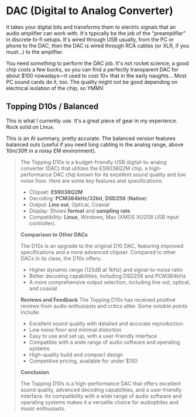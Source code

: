 # DAC (Digital to Analog Converter)

It takes your digital bits and transforms them to electric signals that an audio amplifier can work with. It's typically be the job of the "preamplifier" in discrete hi-fi setups. It's wired through USB usually, from the PC or phone to the DAC, then the DAC is wired through RCA cables (or XLR, if you must…) to the amplifier.

You need *something* to perform the DAC job. It's not rocket science, a good chip costs a few bucks, so you can find a perfectly transparent DAC for about $100 nowadays—it used to cost 10× that in the early naughts… Most PC sound cards do it, too. The quality might not be good depending on electrical isolation of the chip, so YMMV.



## Topping D10s / Balanced

This is what I currently use. It's a great piece of gear in my experience. Rock solid on Linux.

This is an AI summary, pretty accurate. The balanced version features balanced outs (useful if you need long cabling in the analog range, above 10m/30ft in a noisy EM environment).

> The Topping D10s is a budget-friendly USB digital-to-analog converter (DAC) that utilizes the ES9038Q2M chip, a high-performance DAC chip known for its excellent sound quality and low noise floor. Here are some key features and specifications:
> 
> - Chipset: **ES9038Q2M**
> - Decoding: **PCM384kHz/32bit**, **DSD256** (**Native**)
> - Output: **Line out**, Optical, Coaxial
> - Display: Shows **format** and **sampling rate**
> - Compatibility: **Linux**, Windows, Mac (XMOS XU208 USB input controller).
>
> **Comparison to Other DACs**
>
> The D10s is an upgrade to the original D10 DAC, featuring improved specifications and a more advanced chipset. Compared to other DACs in its class, the D10s offers:
> 
> - Higher dynamic range (125dB at 1kHz) and signal-to-noise ratio
> - Better decoding capabilities, including DSD256 and PCM384kHz
> - A more comprehensive output selection, including line out, optical, and coaxial
>
> **Reviews and Feedback**
> The Topping D10s has received positive reviews from audio enthusiasts and critics alike. Some notable points include:
> 
> - Excellent sound quality with detailed and accurate reproduction
> - Low noise floor and minimal distortion
> - Easy to use and set up, with a user-friendly interface
> - Compatible with a wide range of audio software and operating systems
> - High-quality build and compact design
> - Competitive pricing, available for under $150
>
> **Conclusion**
>
> The Topping D10s is a high-performance DAC that offers excellent sound quality, advanced decoding capabilities, and a user-friendly interface. Its compatibility with a wide range of audio software and operating systems makes it a versatile choice for audiophiles and music enthusiasts.

